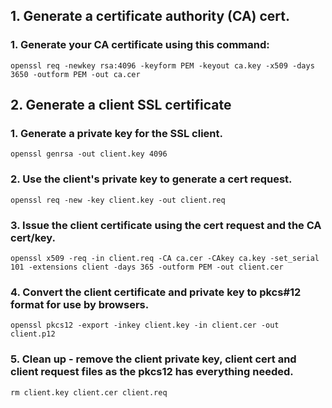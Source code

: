 ## 1. Generate a certificate authority (CA) cert.

### 1. Generate your CA certificate using this command:

`openssl req -newkey rsa:4096 -keyform PEM -keyout ca.key -x509 -days 3650 -outform PEM -out ca.cer`

## 2. Generate a client SSL certificate

### 1. Generate a private key for the SSL client.

`openssl genrsa -out client.key 4096`

### 2. Use the client's private key to generate a cert request.

`openssl req -new -key client.key -out client.req`

### 3. Issue the client certificate using the cert request and the CA cert/key.

`openssl x509 -req -in client.req -CA ca.cer -CAkey ca.key -set_serial 101 -extensions client -days 365 -outform PEM -out client.cer`

### 4. Convert the client certificate and private key to pkcs#12 format for use by browsers.

`openssl pkcs12 -export -inkey client.key -in client.cer -out client.p12`

### 5. Clean up - remove the client private key, client cert and client request files as the pkcs12 has everything needed.

`rm client.key client.cer client.req`
